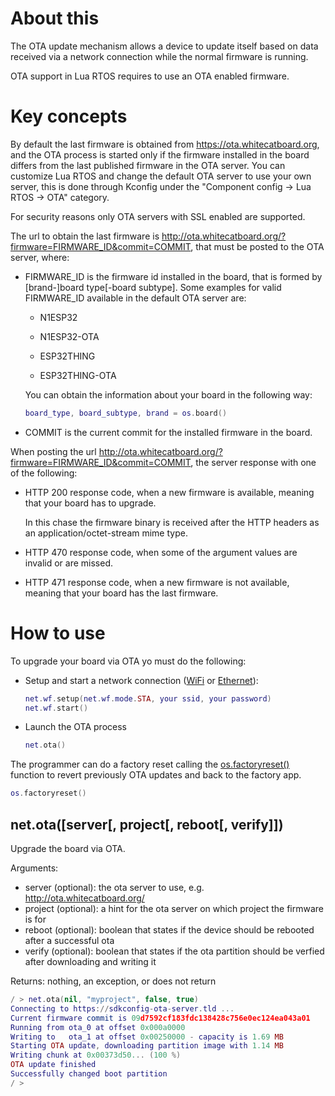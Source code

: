 # About this

The OTA update mechanism allows a device to update itself based on data received via a network connection while the normal firmware is running.

OTA support in Lua RTOS requires to use an OTA enabled firmware.

# Key concepts

By default the last firmware is obtained from https://ota.whitecatboard.org, and the OTA process is started only if the firmware installed in the board differs from the last published firmware in the OTA server. You can customize Lua RTOS and change the default OTA server to use your own server, this is done through Kconfig under the "Component config -> Lua RTOS -> OTA" category.

For security reasons only OTA servers with SSL enabled are supported.

The url to obtain the last firmware is http://ota.whitecatboard.org/?firmware=FIRMWARE_ID&commit=COMMIT, that must be posted to the OTA server, where:

* FIRMWARE_ID is the firmware id installed in the board, that is formed by [brand-]board type[-board subtype]. Some examples for valid FIRMWARE_ID available in the default OTA server are:

  * N1ESP32

  * N1ESP32-OTA

  * ESP32THING

  * ESP32THING-OTA

  You can obtain the information about your board in the following way:

  ```lua
  board_type, board_subtype, brand = os.board()
  ```
* COMMIT is the current commit for the installed firmware in the board.

When posting the url http://ota.whitecatboard.org/?firmware=FIRMWARE_ID&commit=COMMIT, the server response with one of the following:

* HTTP 200 response code, when a new firmware is available, meaning that your board has to upgrade.

  In this chase the firmware binary is received after the HTTP headers as an application/octet-stream mime type.

* HTTP 470 response code, when some of the argument values are invalid or are missed.

* HTTP 471 response code, when a new firmware is not available, meaning that your board has the last firmware.

# How to use

To upgrade your board via OTA yo must do the following:

* Setup and start a network connection ([WiFi](./Net-module#wi-fi) or [Ethernet](./Net-module#ethernet)):

   ```lua
   net.wf.setup(net.wf.mode.STA, your ssid, your password)
   net.wf.start()
   ```
* Launch the OTA process

   ```lua
   net.ota()
   ```
The programmer can do a factory reset calling the [os.factoryreset()](./Lua-RTOS-configuration#osfactoryreset) function to revert previously OTA updates and back to the factory app.

   ```lua
   os.factoryreset()
   ```

## net.ota([server[, project[, reboot[, verify]])

Upgrade the board via OTA.

Arguments:

* server (optional): the ota server to use, e.g. http://ota.whitecatboard.org/
* project (optional): a hint for the ota server on which project the firmware is for
* reboot (optional): boolean that states if the device should be rebooted after a successful ota
* verify (optional): boolean that states if the ota partition should be verfied after downloading and writing it

Returns: nothing, an exception, or does not return

```lua
/ > net.ota(nil, "myproject", false, true)
Connecting to https://sdkconfig-ota-server.tld ...
Current firmware commit is 09d7592cf183fdc138428c756e0ec124ea043a01
Running from ota_0 at offset 0x000a0000
Writing to   ota_1 at offset 0x00250000 - capacity is 1.69 MB
Starting OTA update, downloading partition image with 1.14 MB
Writing chunk at 0x00373d50... (100 %)
OTA update finished
Successfully changed boot partition
/ > 
```

